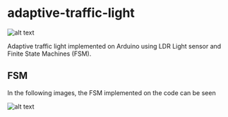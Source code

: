 # adaptive-traffic-light
![alt text](https://raw.githubusercontent.com/tidusdavid/adaptive-traffic-light/master/resources/architecture.png)

Adaptive traffic light implemented on Arduino using LDR Light sensor and Finite State Machines (FSM).

## FSM

In the following images, the FSM implemented on the code can be seen

![alt text](https://raw.githubusercontent.com/tidusdavid/adaptive-traffic-light/master/resources/FSM.png)
